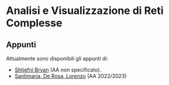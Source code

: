 # Analisi e Visualizzazione di Reti Complesse

## Appunti

Attualmente sono disponibili gli appunti di:
- [Shtjefni Bryan](appunti/Appunti_Bryan.pdf) (AA non specificato).
- [Santimaria, De Rosa, Lorenzo](appunti/Appunti_NetSci__AVRC_.pdf) (AA 2022/2023)
